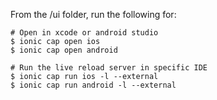 From the /ui folder, run the following for:

```shell
# Open in xcode or android studio
$ ionic cap open ios
$ ionic cap open android

# Run the live reload server in specific IDE
$ ionic cap run ios -l --external
$ ionic cap run android -l --external
```
